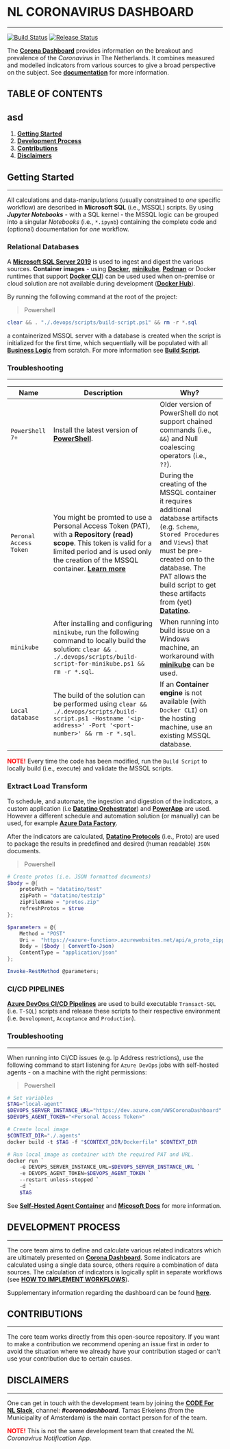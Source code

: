 # **NL CORONAVIRUS DASHBOARD**

---

[![Build Status](https://dev.azure.com/VWSCoronaDashboard/Corona%20Dashboard/_apis/build/status/business-logic/nl-cdb-be-business-logic%20-%20CI?repoName=nl-cdb-be-business-logic&label=Build)](https://dev.azure.com/VWSCoronaDashboard/Corona%20Dashboard/_build/latest?definitionId=9&repoName=nl-cdb-be-business-logic) [![Release Status](https://dev.azure.com/VWSCoronaDashboard/Corona%20Dashboard/_apis/build/status/business-logic/nl-cdb-be-business-logic%20-%20CD?repoName=nl-cdb-be-business-logic&label=Releases)](https://dev.azure.com/VWSCoronaDashboard/Corona%20Dashboard/_build/latest?definitionId=10&repoName=nl-cdb-be-business-logic)


The **[Corona Dashboard](https://coronadashboard.rijksoverheid.nl)** provides information on the breakout and prevalence of the *Coronavirus* in The Netherlands. It combines measured and modelled indicators from various sources to give a broad perspective on the subject. See **[documentation](docs/)** for more information. 

## **TABLE OF CONTENTS**
asd
---

1. **[Getting Started](#getting-started)**
2. **[Development Process](#development-process)**
3. **[Contributions](#contributions)**
4. **[Disclaimers](#disclaimers)**

## **Getting Started**

---

All calculations and data-manipulations (usually constrained to *one* specific workflow) are described in **Microsoft SQL** (i.e., MSSQL) scripts. By using ***Jupyter Notebooks*** - with a SQL kernel - the MSSQL logic can be grouped into a singular *Notebooks​* (i.e., `*.ipynb`) containing the complete code and (optional) documentation for *one* workflow.

### **Relational Databases**

A **[Microsoft SQL Server 2019](https://www.microsoft.com/en-us/evalcenter/evaluate-sql-server-2019)** is used to ingest and digest the various sources. **Container images** - using **[Docker](https://docs.docker.com/engine/install/)**, **[minikube](https://minikube.sigs.k8s.io/docs/start/)**, **[Podman](https://podman.io/getting-started/)** or Docker runtimes that support **[Docker CLI](https://community.chocolatey.org/packages/docker-cli)**) can be used used when on-premise or cloud solution are not available during development (**[Docker Hub](https://hub.docker.com/_/microsoft-mssql-server)**). 

By running the following command at the root of the project:

> Powershell

```powershell
clear && . "./.devops/scripts/build-script.ps1" && rm -r *.sql
```

a containerized MSSQL server with a database is created when the script is initialized for the first time, which sequentially will be populated with all **[Business Logic](./src/)** from scratch. For more information see **[Build Script](./.devops/scripts/build-script.ps1)**.

### **Troubleshooting**

---

|Name|Description|Why?|
|--|--|--|
|`PowerShell 7+`|Install the latest version of **[PowerShell](https://www.delftstack.com/howto/powershell/update-windows-powershell/)**.|Older version of PowerShell do not support chained commands (i.e., `&&`) and Null coalescing operators (i.e., `??`). 
|`Peronal Access Token`|You might be promted to use a Personal Access Token (PAT), with a **Repository (read) scope**. This token is valid for a limited period and is used only the creation of the MSSQL container. **[Learn more](https://docs.microsoft.com/en-us/azure/devops/organizations/accounts/use-personal-access-tokens-to-authenticate?view=azure-devops&tabs=Windows)**|During the creating of the MSSQL container it requires additional database artifacts (e.g. `Schema`, `Stored Procedures` and `Views`) that must be pre-created on to the database. The PAT allows the build script to get these artifacts from (yet) **[Datatino](https://dev.azure.com/VWSCoronaDashboard/Corona%20Dashboard/_git/nl-cdb-be-apis)**.|
|`minikube`|After installing and configuring `minikube`, run the following command to locally build the solution: `clear && . ./.devops/scripts/build-script-for-minikube.ps1 && rm -r *.sql`.|When running into build issue on a Windows machine, an workaround with **[minikube](https://minikube.sigs.k8s.io/docs/start/)** can be used. |
|`Local database` |The build of the solution can be performed using `clear && ./.devops/scripts/build-script.ps1 -Hostname '<ip-address>' -Port '<port-number>' && rm -r *.sql`.|If an **Container engine** is not available (with `Docker CLI`) on the hosting machine, use an existing MSSQL database.|

**<font color="red">NOTE!</font>** Every time the code has been modified, run the `Build Script` to locally build (i.e., execute) and validate the MSSQL scripts.

### **Extract Load Transform**

To schedule, and automate, the ingestion and digestion of the indicators, a custom application (i.e **[Datatino Orchestrator](https://dev.azure.com/VWSCoronaDashboard/Corona%20Dashboard/_git/nl-cdb-be-apis)**) and **[PowerApp](https://powerapps.microsoft.com/en-us/)** are used. However a different schedule and automation solution (or manually) can be used, for example **[Azure Data Factory](https://docs.microsoft.com/en-us/azure/data-factory/introduction)**.

After the indicators are calculated, **[Datatino Protocols](https://dev.azure.com/VWSCoronaDashboard/Corona%20Dashboard/_git/nl-cdb-be-apis)** (i.e., Proto) are used to package the results in predefined and desired (human readable) `JSON` documents.

> Powershell

```powershell
# Create protos (i.e. JSON formatted documents)
$body = @{
    protoPath = "datatino/test"
    zipPath = "datatino/testzip"
    zipFileName = "protos.zip"
    refreshProtos = $true
};

$parameters = @{
    Method = "POST"
    Uri =  "https://<azure-function>.azurewebsites.net/api/a_proto_zipprotos"
    Body = ($body | ConvertTo-Json) 
    ContentType = "application/json"
};

Invoke-RestMethod @parameters;
```

### **CI/CD PIPELINES**

**[Azure DevOps CI/CD Pipelines](./.devops)** are used to build executable `Transact-SQL` (i.e. `T-SQL`) scripts and release these scripts to their respective environment (i.e. `Development`, `Acceptance` and `Production`).

### **Troubleshooting**

---

When running into CI/CD issues (e.g. Ip Address restrictions), use the following command to start listening for `Azure DevOps` jobs with self-hosted agents - on a machine with the right permissions:

> Powershell

```powershell
# Set variables
$TAG="local-agent"
$DEVOPS_SERVER_INSTANCE_URL="https://dev.azure.com/VWSCoronaDashboard"
$DEVOPS_AGENT_TOKEN="<Personal Access Token>"

# Create local image
$CONTEXT_DIR="./.agents"
docker build -t $TAG -f "$CONTEXT_DIR/Dockerfile" $CONTEXT_DIR

# Run local image as container with the required PAT and URL.
docker run `
    -e DEVOPS_SERVER_INSTANCE_URL=$DEVOPS_SERVER_INSTANCE_URL `
    -e DEVOPS_AGENT_TOKEN=$DEVOPS_AGENT_TOKEN `
    --restart unless-stopped `
    -d `
    $TAG
```

See **[Self-Hosted Agent Container](./.agents)** and **[Micosoft Docs](https://docs.microsoft.com/en-us/azure/devops/pipelines/agents/docker?view=azure-devops)** for more information.


## **DEVELOPMENT PROCESS**

---

The core team aims to define and calculate various related indicators which are ultimately presented on **[Corona Dashboard](https://coronadashboard.rijksoverheid.nl)**. Some indicators are calculated using a single data source, others require a combination of data sources. The calculation of indicators is logically split in separate workflows (see **[HOW TO IMPLEMENT WORKFLOWS](./src/)**).

Supplementary information regarding the dashboard can be 
found **[here](https://coronadashboard.rijksoverheid.nl/verantwoording)**.

## **CONTRIBUTIONS**

---

The core team works directly from this open-source repository. If you want to make a contribution we recommend opening an issue first in order to avoid the situation where we already have your contribution staged or can't use your contribution due to certain causes.

## **DISCLAIMERS**

---

One can get in touch with the development team by joining the **[CODE For NL Slack](https://doemee.codefor.nl)**, channel: ***#coronadashboard***. Tamas Erkelens (from the Municipality of Amsterdam) is the main contact person for of the team. 

<a style="color:red">**NOTE!**</a> This is not the same development team that created the *NL Coronavirus Notification App*.